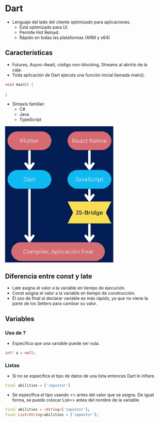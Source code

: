 # Dart
- Lenguaje del lado del cliente optimizado para aplicaciones.
    - Está optimizado para UI.
    - Permite Hot Reload.
    - Rápido en todas las plataformas (ARM y x64)

## Características
- Futures, Async-Await, código non-blocking, Streams al abrirlo de la caja.
- Toda aplicación de Dart ejecuta una función inicial llamada main().
``` dart
void main() {

}
```
- Sintaxis familiar:
    - C#
    - Java
    - TypeScript

<img src='ImagenesNotas\ReactNvsFlutter.png'></img>

## Diferencia entre const y late
- Late asigna el valor a la variable en tiempo de ejecución.
- Const asigna el valor a la variable en tiempo de construcción.
- El uso de final al declarar variable es más rápido, ya que no viene la parte de los Setters para cambiar su valor.

## Variables
### Uso de ?
- Especifica que una variable puede ser nula.
``` dart
int? a = null;
```

### Listas
- Si no se especifica el tipo de datos de una lista entonces Dart lo infiere.

``` dart
final abilities = ['impostor']
```

- Se especifica el tipo usando <> antes del valor que se asigna. De igual forma, se puede colocar List<> antes del nombre de la variable.

``` dart
final abilities = <String>['impostor'];
final List<String>abilities = ['impostor'];
```